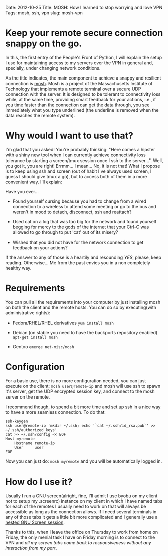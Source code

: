Date: 2012-10-25
Title: MOSH: How I learned to stop worrying and love VPN
Tags: mosh, ssh, vpn
slug: mosh-vpn

# Keep your remote secure connection snappy on the go.

In this, the first entry of the People's Front of Python, I will explain the setup I use for maintaining access to my servers over the VPN in general and, specially, under changing network conditions.

As the title indicates, the main component to achieve a snappy and resilient connection is
[mosh](http://mosh.mit.edu). Mosh is a project of the Massachusetts Institute of Technology that implements a remote terminal over a secure UDP connection with the server. It is designed to be tolerant to connectivity loss while, at the same time, providing smart feedback for your actions, i.e., if you time faster than the connection can get the data through, you see immediately what you type underlined (the underline is removed when the data reaches the remote system).


# Why would I want to use that?

I'm glad that you asked! You're probably thinking: "Here comes a hipster with a shiny new tool when I can currently achieve connectivity loss tolerance by starting a screen/tmux session once I ssh to the server...". Well, you got it, you are right! Errmm... I mean... No, it is not that! What I propose is to keep using ssh and screen (out of habit I've always used screen, I guess I should give tmux a go), but to access both of them in a more convenient way. I'll explain:

Have you ever...

* Found yourself cursing because you had to change from a wired connection to a wireless to attend some meeting or go to the bus and weren't in mood to detach, disconnect, ssh and reattach?

* Used cat on a log that was too big for the network and found yourself begging for mercy to the gods of the internet that your Ctrl-C was allowed to go through to put 'cat' out of its misery?

* Wished that you did not have for the network connection to get feedback on your actions?

If the answer to any of those is a heartily and resounding *YES*, please, keep reading. Otherwise... Me from the past envies you in a non completely healthy way.

# Requirements

You can pull all the requirements into your computer by just installing mosh on both the client and the remote hosts. You can do so by executing(with administrative rights):

* Fedora/RHEL/RHEL derivatives `yum install mosh`

* Debian (on stable you need to have the backports repository enabled) `apt-get install mosh`
* Gentoo `emerge net-misc/mosh`

# Configuration

For a basic use, there is no more configuration needed, you can just execute on the client: `mosh user@remote-ip` and mosh will use ssh to spawn it's server, get the UDP encrypted session key, and connect to the mosh server on the remote.

I recommend though, to spend a bit more time and set up ssh in a nice way to have a more seamless connection. To do that:

    ssh-keygen
    ssh user@remote-ip 'mkdir ~/.ssh; echo '`cat ~/.ssh/id_rsa.pub`' >> ~/.ssh/authorized_keys'
    cat >> ~/.ssh/config << EOF
    Host myremote
        Hostname remote-ip
        User     user
    EOF

Now you can just do: `mosh myremote` and you will be automatically logged in.

# How do I use it?

Usually I run a GNU screen(alright, fine, I'll admit I use byobu on my client not to setup my .screenrc) instance on my client in which I have named tabs for each of the remotes I usually need to work on that will always be accessible as long as the connection allows. If I need several terminals in any of those tabs it gets a little bit more complicated and I generally use a [nested GNU Screen session](https://wiki.archlinux.org/index.php/GNU_Screen#Nested_Screen_Sessions).

Thanks to this, when I leave the office on Thursday to work from home on Friday, the only menial task I have on Friday morning is to connect to the VPN and *all my screen tabs come back to responsiveness without any interaction from my part*.

